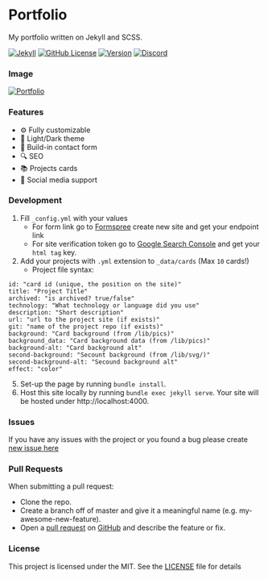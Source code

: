 # Portfolio
My portfolio written on Jekyll and SCSS.

[![Jekyll](https://img.shields.io/github/workflow/status/igorkowalczyk/igorkowalczyk.github.io/jekyll-deploy?style=flat-square&logo=github&color=%2334D058)](https://sunilboopalan.github.io)
[![GitHub License](https://img.shields.io/github/license/igorkowalczyk/blog?color=%2334D058&logo=github&style=flat-square)]()
[![Version](https://img.shields.io/github/v/release/igorkowalczyk/igorkowalczyk.github.io?color=%2334D058&logo=github&style=flat-square)](http)
[![Discord](https://img.shields.io/discord/666599184844980224?color=%2334D058&logo=discord&style=flat-square&logoColor=7289da)](http)

### Image
[![Portfolio](https://raw.githubusercontent.com/SunilBoopalan/SunilBoopalan.github.io/master/lib/pics/readme/portfolio.png)](https://SunilBoopalan.github.io)

### Features
 - ⚙️ Fully customizable
 - 🌆 Light/Dark theme
 - 📝 Build-in contact form
 - 🔍 SEO
 - 📚 Projects cards
 - 💯 Social media support

### Development
1. Fill `_config.yml` with your values
    * For form link go to [Formspree](https://formspree.io) create new site and get your endpoint link
    * For site verification token go to [Google Search Console](https://search.google.com/search-console) and get your `html tag` key.
2. Add your projects with `.yml` extension to `_data/cards` (Max `10` cards!)
     * Project file syntax:
```
id: "card id (unique, the position on the site)"
title: "Project Title"
archived: "is archived? true/false"
technology: "What technology or language did you use"
description: "Short description"
url: "url to the project site (if exists)"
git: "name of the project repo (if exists)"
background: "Card background (from /lib/pics)"
background_data: "Card background data (from /lib/pics)"
background-alt: "Card background alt"
second-background: "Secount background (from /lib/svg/)"
second-background-alt: "Secound background alt"
effect: "color"
```
5. Set-up the page by running `bundle install`.
6. Host this site locally by running `bundle exec jekyll serve`. Your site will be hosted under http://localhost:4000.

### Issues
If you have any issues with the project or you found a bug please create [new issue here](https://github.com/SunilBoopalan/SunilBoopalan.github.io/issues)


### Pull Requests
When submitting a pull request:

- Clone the repo.
- Create a branch off of master and give it a meaningful name (e.g. my-awesome-new-feature).
- Open a [pull request](https://github.com/sunilboopalan/sunilboopalan.github.io/pulls) on [GitHub](https://github.com) and describe the feature or fix.

### License
This project is licensed under the MIT. See the [LICENSE](https://github.com/sunilboopalan/sunilboopalan.github.io/blob/master/LICENSE) file for details
